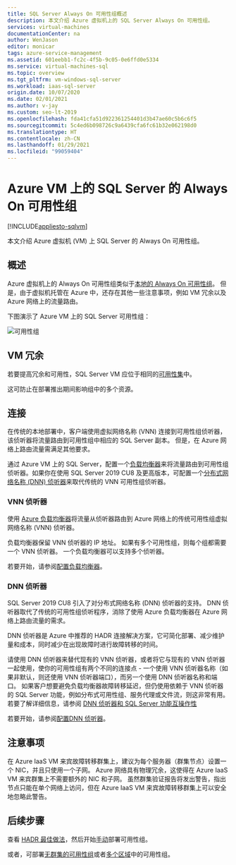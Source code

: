 ```yaml
---
title: SQL Server Always On 可用性组概述
description: 本文介绍 Azure 虚拟机上的 SQL Server Always On 可用性组。
services: virtual-machines
documentationCenter: na
author: WenJason
editor: monicar
tags: azure-service-management
ms.assetid: 601eebb1-fc2c-4f5b-9c05-0e6ffd0e5334
ms.service: virtual-machines-sql
ms.topic: overview
ms.tgt_pltfrm: vm-windows-sql-server
ms.workload: iaas-sql-server
origin.date: 10/07/2020
ms.date: 02/01/2021
ms.author: v-jay
ms.custom: seo-lt-2019
ms.openlocfilehash: fda41cfa51d922361254401d3b47ae60c5b6c6f5
ms.sourcegitcommit: 5c4ed6b098726c9a6439cfa6fc61b32e062198d0
ms.translationtype: HT
ms.contentlocale: zh-CN
ms.lasthandoff: 01/29/2021
ms.locfileid: "99059404"
---
```

# <a name="always-on-availability-group-on-sql-server-on-azure-vms"></a>Azure VM 上的 SQL Server 的 Always On 可用性组
[!INCLUDE[appliesto-sqlvm](../../includes/appliesto-sqlvm.md)]

本文介绍 Azure 虚拟机 (VM) 上 SQL Server 的 Always On 可用性组。 

## <a name="overview"></a>概述

Azure 虚拟机上的 Always On 可用性组类似于[本地的 Always On 可用性组](https://docs.microsoft.com/sql/database-engine/availability-groups/windows/always-on-availability-groups-sql-server)。 但是，由于虚拟机托管在 Azure 中，还存在其他一些注意事项，例如 VM 冗余以及 Azure 网络上的流量路由。 

下图演示了 Azure VM 上的 SQL Server 可用性组：

![可用性组](./media/availability-group-overview/00-EndstateSampleNoELB.png)


## <a name="vm-redundancy"></a>VM 冗余 

若要提高冗余和可用性，SQL Server VM 应位于相同的[可用性集](../../../virtual-machines/windows/tutorial-availability-sets.md#availability-set-overview)中。

这可防止在部署推出期间影响组中的多个资源。 


## <a name="connectivity"></a>连接 

在传统的本地部署中，客户端使用虚拟网络名称 (VNN) 连接到可用性组侦听器，该侦听器将流量路由到可用性组中相应的 SQL Server 副本。 但是，在 Azure 网络上路由流量需满足其他要求。 

通过 Azure VM 上的 SQL Server，配置一个[负载均衡器](availability-group-vnn-azure-load-balancer-configure.md)来将流量路由到可用性组侦听器。如果你在使用 SQL Server 2019 CU8 及更高版本，可配置一个[分布式网络名称 (DNN) 侦听器](availability-group-distributed-network-name-dnn-listener-configure.md)来取代传统的 VNN 可用性组侦听器。 


### <a name="vnn-listener"></a>VNN 侦听器 

使用 [Azure 负载均衡器](../../../load-balancer/load-balancer-overview.md)将流量从侦听器路由到 Azure 网络上的传统可用性组虚拟网络名称 (VNN) 侦听器。 

负载均衡器保留 VNN 侦听器的 IP 地址。 如果有多个可用性组，则每个组都需要一个 VNN 侦听器。 一个负载均衡器可以支持多个侦听器。

若要开始，请参阅[配置负载均衡器](availability-group-vnn-azure-load-balancer-configure.md)。 

### <a name="dnn-listener"></a>DNN 侦听器

SQL Server 2019 CU8 引入了对分布式网络名称 (DNN) 侦听器的支持。 DNN 侦听器取代了传统的可用性组侦听程序，消除了使用 Azure 负载均衡器在 Azure 网络上路由流量的需求。 

DNN 侦听器是 Azure 中推荐的 HADR 连接解决方案，它可简化部署、减少维护量和成本，同时减少在出现故障时进行故障转移的时间。 

请使用 DNN 侦听器来替代现有的 VNN 侦听器，或者将它与现有的 VNN 侦听器一起使用，使你的可用性组有两个不同的连接点 - 一个使用 VNN 侦听器名称（如果非默认，则还使用 VNN 侦听器端口），而另一个使用 DNN 侦听器名称和端口。 如果客户想要避免负载均衡器故障转移延迟，但仍使用依赖于 VNN 侦听器的 SQL Server 功能，例如分布式可用性组、服务代理或文件流，则这非常有用。 若要了解详细信息，请参阅 [DNN 侦听器和 SQL Server 功能互操作性](availability-group-dnn-interoperability.md)

若要开始，请参阅[配置DNN 侦听器](availability-group-distributed-network-name-dnn-listener-configure.md)。


## <a name="considerations"></a>注意事项 

在 Azure IaaS VM 来宾故障转移群集上，建议为每个服务器（群集节点）设置一个 NIC，并且只使用一个子网。 Azure 网络具有物理冗余，这使得在 Azure IaaS VM 来宾群集上不需要额外的 NIC 和子网。 虽然群集验证报告将发出警告，指出节点只能在单个网络上访问，但在 Azure IaaS VM 来宾故障转移群集上可以安全地忽略此警告。 

## <a name="next-steps"></a>后续步骤

查看 [HADR 最佳做法](hadr-cluster-best-practices.md)，然后开始[手动](availability-group-manually-configure-prerequisites-tutorial.md)部署可用性组。

或者，可部署[无群集的可用性组](availability-group-clusterless-workgroup-configure.md)或者[多个区域](availability-group-manually-configure-multiple-regions.md)中的可用性组。

<!-- Update_Description: new article about availability group overview -->
<!--NEW.date: 07/06/2020-->
